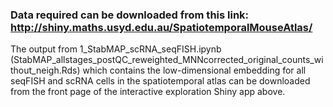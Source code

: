 ### Data required can be downloaded from this link: http://shiny.maths.usyd.edu.au/SpatiotemporalMouseAtlas/

The output from 1_StabMAP_scRNA_seqFISH.ipynb (StabMAP_allstages_postQC_reweighted_MNNcorrected_original_counts_without_neigh.Rds) which contains the low-dimensional embedding 
for all seqFISH and scRNA cells in the spatiotemporal atlas can be downloaded from the front page of the interactive exploration Shiny app above.
